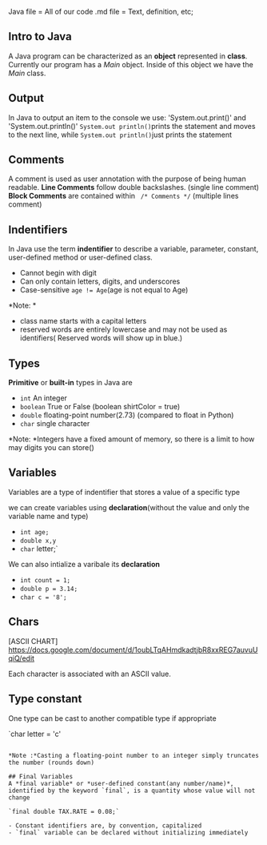 Java file = All of our code
.md file = Text, definition, etc;
## Intro to Java
A Java program can be characterized as an **object** represented in **class**.
Currently our program has a *Main* object. Inside of this object we have the *Main* class.

## Output
In Java to output an item to the console we use: 'System.out.print()' and 'System.out.println()'
`System.out println()`prints the statement and moves to the next line, while
`System.out println()`just prints the statement
## Comments 
A comment is used as user annotation with the purpose of being human readable. **Line Comments** follow double backslashes. (single line comment)
**Block Comments** are contained within ` /* Comments */` 
(multiple lines comment)

## Indentifiers

In Java use the term **indentifier** to describe a variable, parameter, constant, user-defined method or user-defined class.

- Cannot begin with digit
- Can only contain letters, digits, and underscores
- Case-sensitive `age != Age`(age is not equal to Age)

*Note: *
- class name starts with a capital letters
- reserved words are entirely lowercase and may not be used as identifiers( Reserved words will show up in blue.)

## Types
**Primitive** or **built-in** types in Java are 
- `int` An integer
- `boolean` True or False (boolean shirtColor = true)
- `double` floating-point number(2.73) (compared to float in Python)
- `char` single character

*Note: *Integers have a fixed amount of memory, so there is a limit to how may digits you can store()

## Variables
Variables are a type of indentifier that stores a value of a specific type

we can create variables using **declaration**(without the value and only the variable name and type)
- `int age;`
- `double x,y`
- `char` letter;`

We can also intialize a varibale its **declaration**
- `int count = 1;`
- `double p = 3.14;`
- `char c = '8';`

## Chars
[ASCII CHART]
https://docs.google.com/document/d/1oubLTqAHmdkadtjbR8xxREG7auvuUqiQ/edit

Each character is associated with an ASCII value.

## Type constant

One type can be cast to another compatible type if appropriate 

`char letter = 'c'
```

*Note :*Casting a floating-point number to an integer simply truncates the number (rounds down)

## Final Variables 
A *final variable* or *user-defined constant(any number/name)*, identified by the keyword `final`, is a quantity whose value will not change

`final double TAX.RATE = 0.08;`

- Constant identifiers are, by convention, capitalized
- `final` variable can be declared without initializing immediately 